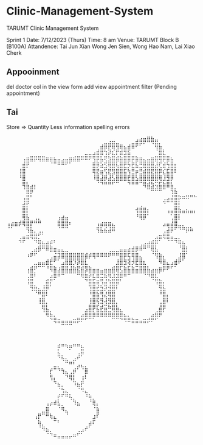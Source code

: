 # Clinic-Management-System
TARUMT Clinic Management System

Sprint 1
Date: 7/12/2023 (Thurs) 
Time: 8 am
Venue: TARUMT Block B (B100A)
Attandence: Tai Jun Xian Wong Jen Sien, Wong Hao Nam, Lai Xiao Cherk

Appooinment
------------
  del doctor col in the view form
  add view appointment filter  (Pending appointment)

Tai
----
  Store => Quantity
  Less information 
  spelling errors 

⠀⠀⠀⠀⠀⠀⠀⠀⠀⠀⠀⠀⠀⠀⠀⠀⠀⠀⠀⠀⠀⠀⠀⠀⠀⠀⢀⣀⠀⠀⠀⠀⠀⣠⣴⣶⣿⣷⣤⠀⠀⠀⠀⠀⠀⠀⠀⠀⠀
⠀⠀⠀⠀⠀⠀⠀⠀⠀⠀⠀⠀⠀⠀⠀⠀⠀⠀⠀⠀⠀⠀⠀⠀⣴⣿⡿⣿⢿⣶⣄⣴⣿⠟⠋⠁⠀⠈⢿⣧⠀⠀⠀⠀⠀⠀⠀⠀⠀
⠀⠀⠀⠀⠀⠀⠀⠀⠀⠀⠀⠀⠀⠀⠀⠀⠀⠀⠀⠀⣀⣀⣠⣾⣿⢳⡽⣎⡟⣾⣻⣯⠀⠀⠀⠀⠀⠀⠈⣿⣇⠀⠀⠀⠀⠀⠀⠀⠀
⠀⠀⠀⠀⢠⣶⣿⡿⢿⣿⣶⣶⣦⣤⣠⣤⣶⣾⣿⠿⠿⠟⢻⡿⣧⢟⣳⣿⣾⣷⣿⣿⡿⣷⣶⣄⣤⣶⣿⢿⡿⣿⣦⠀⠀⠀⠀⠀⠀
⠀⠀⠀⠀⣾⡟⠀⠀⠀⠀⠀⠈⠉⠛⠛⠋⠁⠀⠀⠀⠀⠀⣿⡿⣵⣫⢿⣿⢧⣿⣟⡳⣟⣧⣛⣿⣿⣿⣼⢏⣾⢳⣿⡆⠀⠀⠀⠀⠀
⠀⠀⠀⢸⣿⠀⠀⠀⠀⠀⠀⠀⠀⠀⠀⠀⠀⠀⠀⠀⠀⠀⢿⣟⣶⢫⣟⣻⣿⣿⣯⢳⣛⡶⣛⣾⣿⣟⣿⡿⣎⣯⣿⠇⠀⠀⠀⠀⠀
⠀⠀⠀⠘⣿⠀⠀⠀⠀⠀⠀⠀⠀⠀⠀⠀⠀⠀⠀⠀⠀⠀⠸⣿⣼⡿⣼⣣⣿⣿⣿⣟⣿⣣⣿⣿⣿⣿⣿⢿⣸⣻⡿⠀⠀⠀⠀⠀⠀
⠀⠀⠀⠀⢿⣧⣠⡄⠀⠀⠀⠀⠀⠀⠀⠀⠀⠀⠀⠀⠀⠀⠀⠈⠙⠛⠛⠋⠉⠀⠀⠙⠛⠛⠉⢿⣾⣳⢭⣯⣷⣿⣧⠀⠀⠀⠀⠀⠀
⠀⠀⠀⠀⠈⣿⡿⠁⠀⠀⠀⠀⠀⠀⠀⠀⠀⠀⠀⠀⠀⠀⠀⠀⠀⠀⠀⠀⠀⠀⠀⠀⠀⠀⠀⠀⠉⠛⠛⠛⠉⠀⢻⣧⠀⠀⠀⠀⠀
⠀⠀⠀⠀⢠⣿⠃⠀⠀⠀⠀⠀⠀⠀⠀⠀⠀⠀⠀⠀⠀⠀⠀⠀⠀⠀⠀⠀⠀⠀⠀⠀⠀⠀⠀⠀⠀⠀⠀⠀⢀⣠⣼⣿⡷⠶⠿⠛⠓
⠀⠀⠀⠀⣼⡟⠀⠀⠀⠀⠀⠀⠀⠀⠀⠀⠀⠀⠀⠀⠀⠀⠀⠀⠀⠀⠀⠀⠀⠀⠀⠀⠀⠀⢀⠀⠀⠀⠀⠀⠙⠉⠉⣿⡇⠀⠀⠀⠀
⠀⠀⠀⠀⣿⡇⠀⠀⠀⠀⠀⠀⠀⠀⠀⠀⠀⠀⠀⠀⠀⠀⠀⠀⠀⠀⠀⠀⠀⠀⠀⠀⠀⢺⣿⣿⡆⠀⠀⠀⠀⢠⣤⣿⣷⣤⣦⣤⡄
⠀⠀⠀⠀⢿⣧⠀⢀⡀⠀⠀⠀⠀⢠⣴⣤⠀⠀⠀⠀⠀⠀⠀⠀⠀⠀⠀⠀⠀⠀⠀⠀⠀⠘⢿⡿⠁⠀⠀⠀⠀⠀⢁⣿⡇⠀⠀⠀⠀
⢠⣴⣶⡾⢿⣿⡟⠛⠛⠀⠀⠀⠀⣿⣿⣿⠆⠀⠀⠀⠀⠀⠀⢠⣴⣶⣶⣄⠀⠀⠀⠀⠀⠀⠀⠀⠀⠀⠀⠀⣠⣤⣼⣿⣀⡀⠀⠀⠀
⠈⠁⠀⠀⠀⢻⣧⡀⢀⡀⠀⠀⠀⠈⠉⠉⠀⠀⠀⠀⠀⠀⠀⢻⣧⣮⣼⠿⠀⠀⠀⠀⠀⠀⠀⠀⠀⠀⠀⠀⢀⣼⡿⠋⠙⠛⡿⠷⠀
⠀⠀⠀⢀⣤⣶⢿⣿⡋⠁⠀⠀⠀⠀⠀⠀⠀⠀⠀⠀⠀⠀⠀⠀⠀⠀⠀⠀⠀⠀⠀⠀⠀⠀⠀⠀⠀⠀⣠⣶⢿⣿⣤⣀⡀⠀⠀⠀⠀
⠀⠀⠀⠙⠋⠀⠀⠙⢿⣦⣴⡾⠃⠀⠀⠀⠀⠀⠀⠀⠀⠀⠀⠀⠀⠀⠀⠀⠀⠀⠀⠀⠀⠀⢀⣠⣴⣾⡿⠁⠀⠈⠉⠙⢿⣦⠀⠀⠀
⠀⠀⠀⠀⠀⠀⢀⣴⡿⠛⠿⣿⣶⣤⣄⣀⠀⠀⠀⠀⠀⠀⠀⠀⠀⠀⢀⣀⣀⣤⣤⣴⣾⡿⠿⠛⠉⢿⣧⠀⠀⠀⠀⠀⠈⣿⡇⠀⠀
⠀⠀⠀⠀⠀⠰⠟⠋⠀⠀⠀⢀⣬⣽⣿⣿⣿⣿⣿⣿⣾⡾⢿⠿⠿⠿⠟⠛⠛⣿⡿⢯⢿⣿⣄⠀⠀⠈⢻⣷⡄⠀⠀⠀⣸⣿⠁⠀⠀
⠀⠀⠀⠀⠀⠀⠀⣀⣤⣤⣾⣟⠋⠁⣠⣿⣿⡹⡽⣿⣇⠀⠀⠀⠀⠀⠀⠀⣸⣿⣻⢽⡺⣟⣿⣆⠀⠀⠀⠻⣿⣄⣠⣾⠟⠁⠀⠀⠀
⠀⠀⠀⠀⠀⢠⣾⠟⠉⠉⠘⢿⣷⣰⣿⣿⣼⣷⣟⣾⣻⣷⣤⣤⣀⣤⣤⣾⣿⢏⣷⣯⣷⣭⣿⣿⣧⣠⣤⣶⡿⠟⠋⠁⠀⠀⠀⠀⠀
⠀⠀⠀⠀⠀⢈⣿⠇⠀⠀⠀⣠⣿⠿⠛⠉⠉⠉⠛⢿⣷⡽⣏⣿⣛⣯⢿⣹⣺⣿⠿⠛⠉⠉⠉⠙⠻⣿⣏⠁⠀⠀⠀⠀⠀⠀⠀⠀⠀
⠀⠀⠀⠀⠀⢸⣿⠀⠀⠀⣾⡟⠁⠀⠀⠀⠀⠀⠀⠀⠙⣿⣯⣶⢻⣼⢳⣿⣿⠃⠀⠀⠀⠀⠀⠀⠀⠈⢻⣷⡄⠀⠀⠀⠀⠀⠀⠀⠀
⠀⠀⠀⠀⠀⠀⢻⣷⣄⣸⡿⠁⠀⠀⠀⠀⠀⠀⠀⠀⠀⢹⣿⣞⣳⡽⣺⣿⠇⠀⠀⠀⠀⠀⠀⠀⠀⠀⠀⢻⣧⠀⠀⠀⠀⠀⠀⠀⠀
⠀⠀⠀⠀⠀⠀⠀⠈⠛⣿⠇⠀⠀⠀⠀⠀⠀⠀⠀⠀⠀⠘⣿⣷⢻⣜⢿⣿⠀⠀⠀⠀⠀⠀⠀⠀⠀⠀⠀⠘⣿⡄⠀⠀⠀⠀⠀⠀⠀
⠀⠀⠀⠀⠀⠀⠀⠀⢸⣿⡀⠀⠀⠀⠀⠀⠀⠀⠀⠀⠀⢸⣿⢯⣻⢼⣻⣿⡀⠀⠀⠀⠀⠀⠀⠀⠀⠀⠀⢀⣿⠇⠀⠀⠀⠀⠀⠀⠀
⠀⠀⠀⠀⠀⠀⠀⠀⠀⢿⣇⠀⠀⠀⠀⠀⠀⠀⠀⠀⢀⣿⡿⣏⡾⣭⠷⣿⣧⡀⠀⠀⠀⠀⠀⠀⠀⠀⠀⣼⡿⠀⠀⠀⠀⠀⠀⠀⠀
⠀⠀⠀⠀⠀⠀⠀⠀⠀⠈⢿⣧⡀⠀⠀⠀⠀⠀⠀⣠⣿⣿⣷⣿⣿⣿⣿⣾⣿⣿⣄⡀⠀⠀⠀⠀⠀⣠⣾⡿⠁⠀⠀⠀⠀⠀⠀⠀⠀
⠀⠀⠀⠀⠀⠀⠀⠀⠀⠀⠀⠙⢿⣶⣤⣤⣤⣶⡿⠟⠋⠉⠁⠀⠀⠀⠀⠉⠉⠙⠻⠿⣷⣶⣤⣶⡾⠟⠋⠀⠀⠀⠀⠀⠀⠀⠀⠀⠀
⠀⠀⠀⠀⠀⠀⠀⠀⠀⠀⠀⠀⠀⠀⠉⠉⠉⠀⠀⠀⠀⠀⠀⠀⠀⠀⠀⠀⠀⠀⠀⠀⠀⠀⠀⠀⠀⠀⠀⠀⠀⠀⠀⠀⠀⠀⠀⠀⠀

⠀⠀⠀⠀⠀⠀⠀⠀⠀⠀⠀⠀⠀⠀⠀⠀⠀⠀⠀⠀⠀⠀⠀⠀⠀⠀⠀⠀⠀⠀
⠀⠀⠀⠀⠀⠀⠀⠀⠀⠀⠀⠀⠀⣴⠶⢦⣤⠶⠶⣄⠀⠀⠀⠀⠀⠀⠀⠀⠀⠀
⠀⠀⠀⠀⠀⠀⠀⠀⠀⠀⠀⠀⠀⣇⠀⠀⠁⠀⢀⣿⠀⠀⠀⠀⠀⠀⠀⠀⠀⠀
⠀⠀⠀⠀⠀⠀⠀⠀⠀⠀⠀⠀⠀⠙⢧⣄⠀⣠⠞⠁⠀⠀⠀⠀⠀⠀⠀⠀⠀⠀
⠀⠀⠀⠀⠀⠀⠀⠀⠀⠀⠀⠀⣀⡀⠀⠉⠛⠃⣠⣄⡀⠀⠀⠀⠀⠀⠀⠀⠀⠀
⠀⠀⠀⠀⠀⠀⠀⠀⠀⠀⠀⡞⠉⠙⢳⣄⢀⡾⠁⠈⣿⠀⠀⠀⠀⠀⠀⠀⠀⠀
⠀⠀⠀⠀⠀⠀⠀⠀⠀⠀⠀⢻⡄⠀⠀⠙⢿⡇⠀⢰⠇⠀⠀⠀⠀⠀⠀⠀⠀⠀
⠀⠀⠀⠀⠀⠀⠀⠀⠀⠀⠀⠀⠙⣦⡀⠀⠀⠹⣦⡟⠀⠀⠀⠀⠀⠀⠀⠀⠀⠀
⠀⠀⠀⠀⠀⠀⠀⠀⠀⠀⠀⠀⠀⠈⢳⣄⠀⠀⠈⠻⣄⠀⠀⠀⠀⠀⠀⠀⠀⠀
⠀⠀⠀⠀⠀⠀⠀⠀⠀⠀⠀⠀⠀⡞⠋⠛⢧⡀⠀⠀⠘⢷⡀⠀⠀⠀⠀⠀⠀⠀
⠀⠀⠀⠀⠀⠀⠀⠀⠀⠀⢠⡴⠾⣧⡀⠀⠀⠹⣦⠀⠀⠈⢿⡄⠀⠀⠀⠀⠀⠀
⠀⠀⠀⠀⠀⠀⠀⠀⠀⣀⣿⠀⠀⠈⠻⣄⠀⠀⠀⠀⠀⠀⠈⣷⠀⠀⠀⠀⠀⠀
⠀⠀⠀⠀⠀⠀⠀⢠⡟⠉⠛⢷⣄⠀⠀⠈⠀⠀⠀⠀⠀⠀⣰⠏⠀⠀⠀⠀⠀⠀
⠀⠀⠀⠀⠀⠀⠀⠀⢷⡀⠀⠀⠉⠃⠀⠀⠀⠀⠀⠀⠀⣴⠏⠀⠀⠀⠀⠀⠀⠀
⠀⠀⠀⠀⠀⠀⠀⠀⠈⠻⣦⡀⠀⠀⠀⠀⠀⠀⢀⣠⠞⠁⠀⠀⠀⠀⠀⠀⠀⠀
⠀⠀⠀⠀⠀⠀⠀⠀⠀⠀⠈⠙⠶⣤⣤⣤⡤⠶⠋⠁⠀⠀⠀⠀⠀⠀⠀⠀⠀⠀
⠀⠀⠀⠀⠀⠀⠀⠀⠀⠀⠀⠀⠀⠀⠀⠀⠀⠀⠀⠀⠀⠀⠀⠀⠀⠀⠀⠀⠀⠀
⠀⠀⠀⠀⠀⠀⠀⠀⠀⠀⠀⠀⠀⠀⠀⠀⠀⠀⠀⠀⠀⠀⠀⠀⠀⠀⠀⠀⠀⠀
